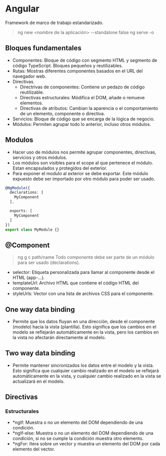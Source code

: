 # Angular

Framework de marco de trabajo estandarizado.

> ng new <nombre de la aplicación> --standalone false
> ng serve -o

## Bloques fundamentales

- Componentes: Bloque de código con segmento HTML y segmento de código TypeScript. Bloques pequeños y reutilizables.
- Rutas: Mostras diferentes componentes basados en el URL del navegador web.
- Directivas.
  - Directrivas de componentes: Contiene un pedazo de código reutilizable.
  - Directivas estructurales: Módifica el DOM, añade o remueve elementos.
  - Directivas de atributos: Cambian la aparencia o el comportamiento de un elemento, componente o directiva.
- Servicios: Bloque de código que se encarga de la lógica de negocio.
- Módulos: Permiten agrupar todo lo anterior, incluso otros módulos.

## Modulos

- Hacer uso de módulos nos permite agrupar componentes, directivas, servicios y otros módulos.
- Los módulos son visibles para el scope al que pertenece el módulo. Estan encapsulados y protegidos del exterior.
- Para exponer el modulo al exterior se debe exportar. Este módulo expuesto debe ser importado por otro módulo para poder ser usado.

```typescript
@NgModule({
  declarations: [
    MyComponent
  ],

  exports: [
    MyComponent
  ]
})
export class MyModule {}
```

## @Component

> ng g c path/name
> Todo componente debe ser parte de un módulo para ser usado (declarations).

- selector: Etiqueta personalizada para llamar al componente desde el HTML (app-...).
- templateUrl: Archivo HTML que contiene el código HTML del componente.
- styleUrls: Vector con una lista de archivos CSS para el componente.

## One way data binding

- Permite que los datos fluyan en una dirección, desde el componente (modelo) hacia la vista (plantilla). Esto significa que los cambios en el modelo se reflejarán automáticamente en la vista, pero los cambios en la vista no afectarán directamente al modelo.

## Two way data binding

- Permite mantener sincronizados los datos entre el modelo y la vista. Esto significa que cualquier cambio realizado en el modelo se reflejará automáticamente en la vista, y cualquier cambio realizado en la vista se actualizará en el modelo.

## Directivas

### Estructurales

- *ngIf: Muestra o no un elemento del DOM dependiendo de una condición.
- *ngIf-else: Muestra o no un elemento del DOM dependiendo de una condición, si no se cumple la condición muestra otro elemento.
- *ngFor: Itera sobre un vector y muestra un elemento del DOM por cada elemento del vector.

